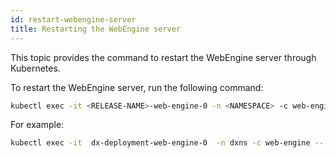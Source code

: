```yaml
---
id: restart-webengine-server
title: Restarting the WebEngine server
---
```


This topic provides the command to restart the WebEngine server through Kubernetes.

To restart the WebEngine server, run the following command:

```bash
kubectl exec -it <RELEASE-NAME>-web-engine-0 -n <NAMESPACE> -c web-engine -- /opt/openliberty/wlp/usr/svrcfg/bin/restart.sh
```

For example:

```bash
kubectl exec -it  dx-deployment-web-engine-0  -n dxns -c web-engine -- /opt/openliberty/wlp/usr/svrcfg/bin/restart.sh
```
